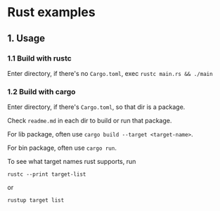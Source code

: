 # Rust examples

## 1. Usage

### 1.1 Build with rustc

Enter directory, if there's no `Cargo.toml`, exec `rustc main.rs && ./main`

### 1.2 Build with cargo 

Enter directory, if there's `Cargo.toml`, so that dir is a package.

Check `readme.md` in each dir to build or run that package.

For lib package, often use `cargo build --target <target-name>`.

For bin package, often use `cargo run`.

To see what target names rust supports, run
```shell script
rustc --print target-list
```

or

```shell script
rustup target list
```
